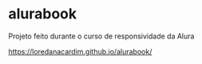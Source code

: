 # alurabook
Projeto feito durante o curso de responsividade da Alura

https://loredanacardim.github.io/alurabook/
